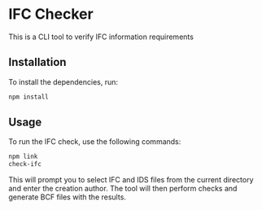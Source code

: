 # IFC Checker

This is a CLI tool to verify IFC information requirements

## Installation

To install the dependencies, run:

```sh
npm install
```

## Usage

To run the IFC check, use the following commands:

```sh
npm link
check-ifc
```

This will prompt you to select IFC and IDS files from the current directory and enter the creation author. The tool will then perform checks and generate BCF files with the results.
